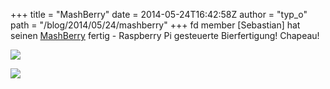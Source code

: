 +++
title = "MashBerry"
date = 2014-05-24T16:42:58Z
author = "typ_o"
path = "/blog/2014/05/24/mashberry"
+++
fd member \[Sebastian\] hat seinen
[MashBerry](https://sebastian-duell.de/mashberry/index.html) fertig -
Raspberry Pi gesteuerte Bierfertigung! Chapeau!

[![](/media/MashingIn.serendipityThumb.JPG)](/media/MashingIn.JPG)

[![](/media/RaspberryInAction.serendipityThumb.jpg)](/media/RaspberryInAction.jpg)

